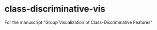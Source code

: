 # class-discriminative-vis
For the manuscript "Group Visualization of Class-Discriminative Features"
